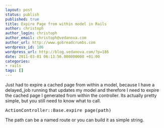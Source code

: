 ```yaml
---
layout: post
status: publish
published: true
title: Expire Page from within model in Rails
author: christoph
author_login: christoph
author_email: christoph@vedanova.com
author_url: http://www.gobreadcrumbs.com
wordpress_id: 186
wordpress_url: http://blog.vedanova.com/?p=186
date: 2011-03-01 06:13:56.000000000 +01:00
categories:
- rails
tags: []
---
```

Just had to expire a cached page from within a model, because I have a delayed_job running that updates my model and therefore I need to expire the cached page I generated from within the controller. Its actually pretty simple, but you still need to know what to call.

<pre>
ActionController::Base.expire_page(path)
</pre>
The path can be a named route or you can build it as simple string.

